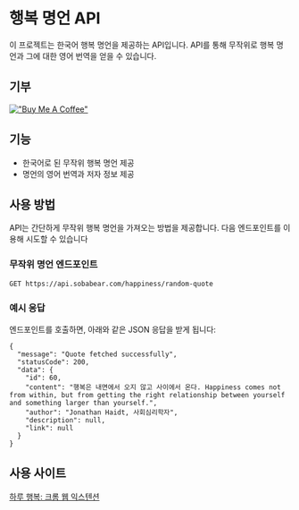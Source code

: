 
# 행복 명언 API

이 프로젝트는 한국어 행복 명언을 제공하는 API입니다. API를 통해 무작위로 행복 명언과 그에 대한 영어 번역을 얻을 수 있습니다.

## 기부
[!["Buy Me A Coffee"](https://cdn.buymeacoffee.com/buttons/default-yellow.png)](https://www.buymeacoffee.com/sobabear)



## 기능

- 한국어로 된 무작위 행복 명언 제공
- 명언의 영어 번역과 저자 정보 제공

## 사용 방법

API는 간단하게 무작위 행복 명언을 가져오는 방법을 제공합니다. 다음 엔드포인트를 이용해 시도할 수 있습니다

### 무작위 명언 엔드포인트

```bash
GET https://api.sobabear.com/happiness/random-quote
```


### 예시 응답 
엔드포인트를 호출하면, 아래와 같은 JSON 응답을 받게 됩니다:
```
{
  "message": "Quote fetched successfully",
  "statusCode": 200,
  "data": {
    "id": 60,
    "content": "행복은 내면에서 오지 않고 사이에서 온다. Happiness comes not from within, but from getting the right relationship between yourself and something larger than yourself.",
    "author": "Jonathan Haidt, 사회심리학자",
    "description": null,
    "link": null
  }
}
```

## 사용 사이트
[하루 행복: 크롬 웹 익스텐션](https://chromewebstore.google.com/detail/%ED%95%98%EB%A3%A8-%ED%96%89%EB%B3%B5/mlmeakkbggjjgaefcjpajfdmfhlmldin)
